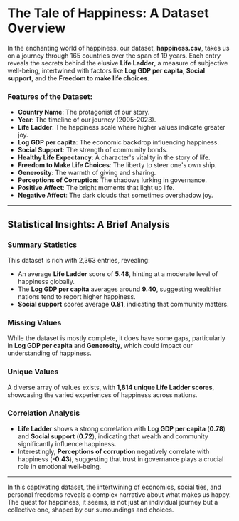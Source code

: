 # The Tale of Happiness: A Dataset Overview

In the enchanting world of happiness, our dataset, **happiness.csv**, takes us on a journey through 165 countries over the span of 19 years. Each entry reveals the secrets behind the elusive **Life Ladder**, a measure of subjective well-being, intertwined with factors like **Log GDP per capita**, **Social support**, and the **Freedom to make life choices**. 

### Features of the Dataset:
- **Country Name**: The protagonist of our story.
- **Year**: The timeline of our journey (2005-2023).
- **Life Ladder**: The happiness scale where higher values indicate greater joy.
- **Log GDP per capita**: The economic backdrop influencing happiness.
- **Social Support**: The strength of community bonds.
- **Healthy Life Expectancy**: A character's vitality in the story of life.
- **Freedom to Make Life Choices**: The liberty to steer one's own ship.
- **Generosity**: The warmth of giving and sharing.
- **Perceptions of Corruption**: The shadows lurking in governance.
- **Positive Affect**: The bright moments that light up life.
- **Negative Affect**: The dark clouds that sometimes overshadow joy.

---

## Statistical Insights: A Brief Analysis

### Summary Statistics
This dataset is rich with 2,363 entries, revealing:
- An average **Life Ladder** score of **5.48**, hinting at a moderate level of happiness globally.
- The **Log GDP per capita** averages around **9.40**, suggesting wealthier nations tend to report higher happiness.
- **Social support** scores average **0.81**, indicating that community matters.

### Missing Values
While the dataset is mostly complete, it does have some gaps, particularly in **Log GDP per capita** and **Generosity**, which could impact our understanding of happiness.

### Unique Values
A diverse array of values exists, with **1,814 unique Life Ladder scores**, showcasing the varied experiences of happiness across nations.

### Correlation Analysis
- **Life Ladder** shows a strong correlation with **Log GDP per capita** (**0.78**) and **Social support** (**0.72**), indicating that wealth and community significantly influence happiness.
- Interestingly, **Perceptions of corruption** negatively correlate with happiness (**-0.43**), suggesting that trust in governance plays a crucial role in emotional well-being.

---

In this captivating dataset, the intertwining of economics, social ties, and personal freedoms reveals a complex narrative about what makes us happy. The quest for happiness, it seems, is not just an individual journey but a collective one, shaped by our surroundings and choices.